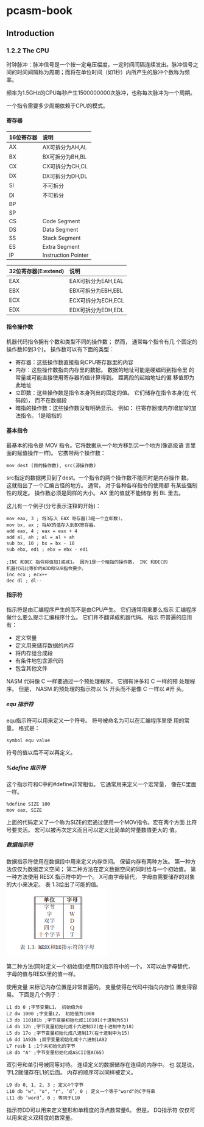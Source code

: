 # pcasm-book
## Introduction
### 1.2.2 The CPU
时钟脉冲：脉冲信号是一个按一定电压幅度，一定时间间隔连续发出。脉冲信号之间的时间间隔称为周期；而将在单位时间（如1秒）内所产生的脉冲个数称为频率。

频率为1.5GHz的CPU每秒产生1500000000次脉冲，也称每次脉冲为一个周期。

一个指令需要多少周期依赖于CPU的模式。

#### 寄存器
16位寄存器 | 说明
:----|:----
AX | AX可拆分为AH,AL
BX | BX可拆分为BH,BL
CX | CX可拆分为CH,CL
DX | DX可拆分为DH,DL
SI | 不可拆分
DI | 不可拆分
BP | 
SP |
CS | Code Segment
DS | Data Segment
SS | Stack Segment
ES | Extra Segment
IP | Instruction Pointer

32位寄存器(E:extend) | 说明
:----|:----
EAX | EAX可拆分为EAH,EAL
EBX | EBX可拆分为EBH,EBL
ECX | ECX可拆分为ECH,ECL
EDX | EDX可拆分为EDH,EDL

#### 指令操作数
机器代码指令拥有个数和类型不同的操作数； 然而， 通常每个指令有几
个固定的操作数(0到3个)。 操作数可以有下面的类型：
- 寄存器：这些操作数直接指向CPU寄存器里的内容
- 内存：这些操作数指向内存里的数据。 数据的地址可能是硬编码到指令里
的常量或可能直接使用寄存器的值计算得到。 距离段的起始地址的偏
移值即为此地址
- 立即数：这些操作数是指令本身列出的固定的值。 它们储存在指令本身(在
代码段)， 而不在数据段
- 暗指的操作数：这些操作数没有明确显示。 例如： 往寄存器或内存增加1的加法指令。 1是暗指的

#### 基本指令
最基本的指令是 MOV 指令。它将数据从一个地方移到另一个地方(像高级语
言里面的赋值操作一样)。 它携带两个操作数：
```
mov dest (目的操作数), src(源操作数)
```
src指定的数据拷贝到了dest。一个指令的两个操作数不能同时是内存操作
数。 这就指出了一个汇编古怪的地方。 通常， 对于各种各样指令的使用都
有某些强制性的规定。 操作数必须是同样的大小。 AX 里的值就不能储存
到 BL 里去。

这儿有一个例子(分号表示注释的开始)：
```
mov eax, 3 ; 将3存入 EAX 寄存器(3是一个立即数)。
mov bx, ax ; 将AX的值存入到BX寄存器。
add eax, 4 ; eax = eax + 4
add al, ah ; al = al + ah
sub bx, 10 ; bx = bx - 10
sub ebx, edi ; ebx = ebx - edi

;INC 和DEC 指令将值加1或减1。 因为1是一个暗指的操作数， INC 和DEC的
机器代码比等价的ADD和SUB指令要少。
inc ecx ; ecx++
dec dl ; dl--
```

#### 指示符
指示符是由汇编程序产生的而不是由CPU产生。 它们通常用来要么指示
汇编程序做什么要么提示汇编程序什么。 它们并不翻译成机器代码。 指示
符普遍的应用有：
- 定义常量
- 定义用来储存数据的内存
- 将内存组合成段
- 有条件地包含源代码
- 包含其他文件

NASM 代码像 C 一样要通过一个预处理程序。 它拥有许多和 C 一样的预
处理程序。 但是， NASM 的预处理的指示符以 % 开头而不是像 C 一样以 #开
头。

##### equ 指示符
equ指示符可以用来定义一个符号。 符号被命名为可以在汇编程序里使
用的常量。 格式是：
```
symbol equ value
```
符号的值以后不可以再定义。

##### %define 指示符
这个指示符和C中的#define非常相似。 它通常用来定义一个宏常量，
像在C里面一样。
```
%define SIZE 100
mov eax, SIZE
```
上面的代码定义了一个称为SIZE的宏通过使用一个MOV指令。宏在两个方面
比符号要灵活。 宏可以被再次定义而且可以定义比简单的常量数值更大的
值。

##### 数据指示符
数据指示符使用在数据段中用来定义内存空间。 保留内存有两种方法。
第一种方法仅仅为数据定义空间； 第二种方法在定义数据空间的同时给与一个初始值。 第一种方法使用 RESX 指示符中的一个。 X可由字母替代， 字母由需要储存的对象的大小来决定。 表 1.3给出了可能的值。
![](./photo/1.3.png)

第二种方法(同时定义一个初始值)使用DX指示符中的一个。 X可以由字母替代， 字母的值与RESX里的值一样。

使用变量 来标记内存位置是非常普遍的。 变量使得在代码中指向内存位
置变得容易。 下面是几个例子：
```
L1 db 0 ;字节变量L1， 初始值为0
L2 dw 1000 ;字变量L2， 初始值为1000
L3 db 110101b ;字节变量初始化成110101(十进制为53)
L4 db 12h ;字节变量初始化成十六进制12(在十进制中为18)
L5 db 17o ;字节变量初始化成八进制17(在十进制中为15)
L6 dd 1A92h ;双字变量初始化成十六进制1A92
L7 resb 1 ;1个未初始化的字节
L8 db "A" ;字节变量初始化成ASCII值A(65)
```
双引号和单引号被同等对待。 连续定义的数据储存在连续的内存中。 也
就是说， 字L2就储存在L1的后面。 内存的顺序可以同样被定义。
```
L9 db 0, 1, 2, 3 ; 定义4个字节
L10 db "w", "o", "r", ’d’, 0 ; 定义一个等于"word"的C字符串
L11 db ’word’, 0 ; 等同于L10
```
指示符DD可以用来定义整形和单精度的浮点数常量6。 但是， DQ指示符
仅仅可以用来定义双精度的数常量。
